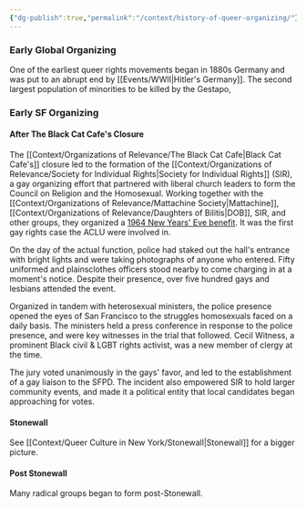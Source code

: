 ```yaml
---
{"dg-publish":true,"permalink":"/context/history-of-queer-organizing/"}
---
```


### Early Global Organizing
One of the earliest queer rights movements began in 1880s Germany and was put to an abrupt end by [[Events/WWII\|Hitler's Germany]]. The second largest population of minorities to be killed by the Gestapo, 

### Early SF Organizing


#### After The Black Cat Cafe's Closure
The [[Context/Organizations of Relevance/The Black Cat Cafe\|Black Cat Cafe's]] closure led to the formation of the [[Context/Organizations of Relevance/Society for Individual Rights\|Society for Individual Rights]] (SIR), a gay organizing effort that partnered with liberal church leaders to form the Council on Religion and the Homosexual. Working together with the [[Context/Organizations of Relevance/Mattachine Society\|Mattachine]], [[Context/Organizations of Relevance/Daughters of Bilitis\|DOB]], SIR, and other groups, they organized a [1964 New Years' Eve benefit](https://www.sfgate.com/opinion/article/the-night-san-francisco-s-sense-of-gay-pride-2572316.php). It was the first gay rights case the ACLU were involved in.

On the day of the actual function, police had staked out the hall's entrance with bright lights and were taking photographs of anyone who entered. Fifty uniformed and plainsclothes officers stood nearby to come charging in at a moment's notice. Despite their presence, over five hundred gays and lesbians attended the event.

Organized in tandem with heterosexual ministers, the police presence opened the eyes of San Francisco to the struggles homosexuals faced on a daily basis. The ministers held a press conference in response to the police presence, and were key witnesses in the trial that followed. Cecil Witness, a prominent Black civil & LGBT rights activist, was a new member of clergy at the time.

The jury voted unanimously in the gays' favor, and led to the establishment of a gay liaison to the SFPD. The incident also empowered SIR to hold larger community events, and made it a political entity that local candidates began approaching for votes.
#### Stonewall
See [[Context/Queer Culture in New York/Stonewall\|Stonewall]] for a bigger picture.

#### Post Stonewall
Many radical groups began to form post-Stonewall.